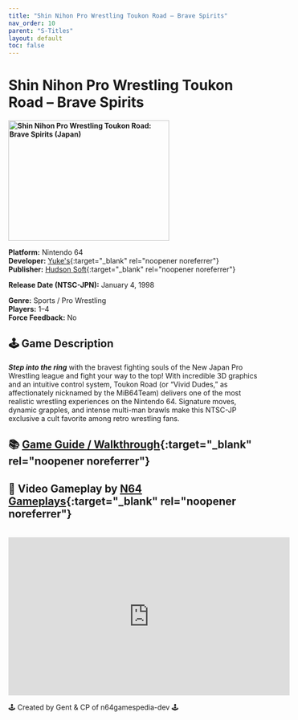 ```yaml
---
title: "Shin Nihon Pro Wrestling Toukon Road – Brave Spirits"
nav_order: 10
parent: "S-Titles"
layout: default
toc: false
---
```


# Shin Nihon Pro Wrestling Toukon Road – Brave Spirits

<b>
<img src="https://images.launchbox-app.com/68165d92-c47a-492d-8531-6ac41dff3809.jpg" alt="Shin Nihon Pro Wrestling Toukon Road: Brave Spirits (Japan)" width="320" height="240" />
</b>

**Platform:** Nintendo 64  
**Developer:** [Yuke's](https://en.wikipedia.org/wiki/Yuke%27s){:target="_blank" rel="noopener noreferrer"}  
**Publisher:** [Hudson Soft](https://en.wikipedia.org/wiki/Hudson_Soft){:target="_blank" rel="noopener noreferrer"}  

**Release Date (NTSC-JPN):** January 4, 1998  

**Genre:** Sports / Pro Wrestling  
**Players:** 1–4  
**Force Feedback:** No  

## 🕹️ Game Description
<em><strong>Step into the ring</strong></em> with the bravest fighting souls of the New Japan Pro Wrestling league and fight your way to the top! With incredible 3D graphics and an intuitive control system, Toukon Road (or “Vivid Dudes,” as affectionately nicknamed by the MiB64Team) delivers one of the most realistic wrestling experiences on the Nintendo 64. Signature moves, dynamic grapples, and intense multi-man brawls make this NTSC-JP exclusive a cult favorite among retro wrestling fans.

## 📚 [Game Guide / Walkthrough](https://gamefaqs.gamespot.com/n64/574540-shin-nippon-pro-wrestling-toukon-road-brave-spirits/faqs/28652){:target="_blank" rel="noopener noreferrer"}

## 🎥 Video Gameplay by [N64 Gameplays](https://www.youtube.com/@N64Gameplays){:target="_blank" rel="noopener noreferrer"}
<br />
<iframe width="560" height="315" src="https://www.youtube.com/embed/SVwYWaWXMSo" title="Toukon Road Brave Spirits Gameplay – N64 Gameplays" frameborder="0" allowfullscreen></iframe>

🕹️ Created by Gent & CP of n64gamespedia-dev 🕹️

<!-- Vault Format: n64gamespedia-dev -->
<!-- Protocol Source: _vault-specs/format-protocol.md -->

